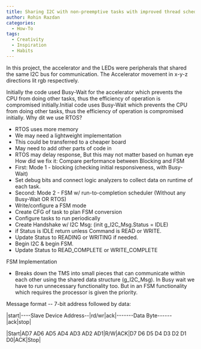 ```yaml
---
title: Sharing I2C with non-preemptive tasks with improved thread scheduling
author: Rohin Razdan
categories:
  - How-To
tags:
  - Creativity
  - Inspiration
  - Habits
---
```

In this project, the accelerator and the LEDs were peripherals that shared the same I2C bus for communication. The Accelerator movement in x-y-z directions lit rgb respectively.

Initially the code used Busy-Wait for the accelerator which prevents the CPU from doing other tasks, thus the efficiency of operation is compromised initially.Initial code uses Busy-Wait which prevents the CPU from doing other tasks, thus the efficiency of operation is compromised initially.
Why dit we use RTOS?

- RTOS uses more memory
- We may need a lightweight implementation
- This could be transferred to a cheaper board
- May need to add other parts of code in
- RTOS may delay response, But this may not matter based on human eye
How did we fix it: Compare performance between Blocking and FSM
- First: Mode 1 - blocking (checking initial responsiveness, with Busy-Wait)
- Set debug bits and connect logic analyzers to collect data on runtime of each task.
- Second: Mode 2 - FSM w/ run-to-completion scheduler (Without any Busy-Wait OR RTOS)
- Write/configure a FSM mode
- Create CFG of task to plan FSM conversion
- Configure tasks to run periodically
- Create Handshake w/ I2C Msg: (init g_I2C_Msg.Status = IDLE)
- if Status is IDLE return unless Command is READ or WRITE. 
- Update Status to READING or WRITING if needed. 
- Begin I2C & begin FSM.
- Update Status to READ_COMPLETE or WRITE_COMPLETE

FSM Implementation
- Breaks down the TMS into small pieces that can communicate within each other using the shared data structure (g_I2C_Msg). In Busy wait we have to run unnecessary functionality too. But in an FSM functionality which requires the processor is given the priority.

Message format -- 7-bit address followed by data: 

|start|----Slave Device Address--|rd/wr|ack|-------Data Byte------|ack|stop|

|Start|AD7 AD6 AD5 AD4 AD3 AD2 AD1|R/W|ACK|D7 D6 D5 D4 D3 D2 D1 D0|ACK|Stop|


